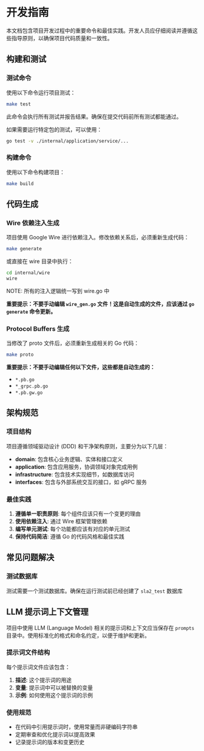 # 开发指南

本文档包含项目开发过程中的重要命令和最佳实践。开发人员应仔细阅读并遵循这些指导原则，以确保项目代码质量和一致性。

## 构建和测试

### 测试命令

使用以下命令运行项目测试：

```bash
make test
```

此命令会执行所有测试并报告结果。确保在提交代码前所有测试都能通过。

如果需要运行特定包的测试，可以使用：

```bash
go test -v ./internal/application/service/...
```

### 构建命令

使用以下命令构建项目：

```bash
make build
```

## 代码生成

### Wire 依赖注入生成

项目使用 Google Wire 进行依赖注入。修改依赖关系后，必须重新生成代码：

```bash
make generate
```

或直接在 wire 目录中执行：

```bash
cd internal/wire
wire
```

NOTE: 所有的注入逻辑统一写到 wire.go 中

**重要提示：不要手动编辑 `wire_gen.go` 文件！这是自动生成的文件，应该通过 `go generate` 命令更新。**

### Protocol Buffers 生成

当修改了 proto 文件后，必须重新生成相关的 Go 代码：

```bash
make proto
```

**重要提示：不要手动编辑任何以下文件，这些都是自动生成的：**
- `*.pb.go`
- `*_grpc.pb.go`
- `*.pb.gw.go`

## 架构规范

### 项目结构

项目遵循领域驱动设计 (DDD) 和干净架构原则，主要分为以下几层：

- **domain**: 包含核心业务逻辑、实体和接口定义
- **application**: 包含应用服务，协调领域对象完成用例
- **infrastructure**: 包含技术实现细节，如数据库访问
- **interfaces**: 包含与外部系统交互的接口，如 gRPC 服务

### 最佳实践

1. **遵循单一职责原则**: 每个组件应该只有一个变更的理由
2. **使用依赖注入**: 通过 Wire 框架管理依赖
3. **编写单元测试**: 每个功能都应该有对应的单元测试
4. **保持代码简洁**: 遵循 Go 的代码风格和最佳实践

## 常见问题解决

### 测试数据库

测试需要一个测试数据库。确保在运行测试前已经创建了 `sla2_test` 数据库

## LLM 提示词上下文管理

项目中使用 LLM (Language Model) 相关的提示词和上下文应当保存在 `prompts` 目录中。使用标准化的格式和命名约定，以便于维护和更新。

### 提示词文件结构

每个提示词文件应该包含：

1. **描述**: 这个提示词的用途
2. **变量**: 提示词中可以被替换的变量
3. **示例**: 如何使用这个提示词的示例

### 使用规范

- 在代码中引用提示词时，使用常量而非硬编码字符串
- 定期审查和优化提示词以提高效果
- 记录提示词的版本和变更历史